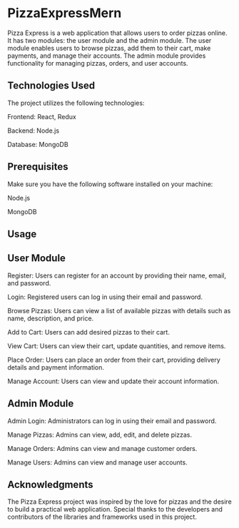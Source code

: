 # PizzaExpressMern


Pizza Express is a web application that allows users to order pizzas online. It has two modules: the user module and the admin module. The user module enables users to browse pizzas, add them to their cart, make payments, and manage their accounts. The admin module provides functionality for managing pizzas, orders, and user accounts.
## Technologies Used
The project utilizes the following technologies:

Frontend: React, Redux

Backend: Node.js

Database: MongoDB

## Prerequisites
Make sure you have the following software installed on your machine:

Node.js

MongoDB
## Usage
## User Module
Register: Users can register for an account by providing their name, email, and password.

Login: Registered users can log in using their email and password.

Browse Pizzas: Users can view a list of available pizzas with details such as name, description, and price.

Add to Cart: Users can add desired pizzas to their cart.

View Cart: Users can view their cart, update quantities, and remove items.

Place Order: Users can place an order from their cart, providing delivery details and payment information.

Manage Account: Users can view and update their account information.

## Admin Module
Admin Login: Administrators can log in using their email and password.

Manage Pizzas: Admins can view, add, edit, and delete pizzas.

Manage Orders: Admins can view and manage customer orders.

Manage Users: Admins can view and manage user accounts.
## Acknowledgments
The Pizza Express project was inspired by the love for pizzas and the desire to build a practical web application.
Special thanks to the developers and contributors of the libraries and frameworks used in this project.
